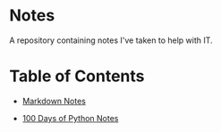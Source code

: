 # Notes

A repository containing notes I've taken to help with IT.

# Table of Contents

+ [Markdown Notes](MARKDOWN.md)

+ [100 Days of Python Notes](100_Days_of_PYTHON.md)